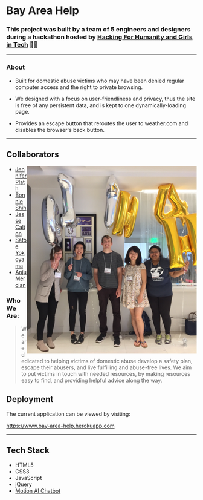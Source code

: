 # Bay Area Help

### This project was built by a team of 5 engineers and designers during a hackathon hosted by [Hacking For Humanity and Girls in Tech](http://hackingforhumanity.girlsintech.org/) 👩‍🎤
---
### About 
* Built for domestic abuse victims who may have been denied regular computer access and the right to private browsing.

* We designed with a focus on user-friendliness and privacy, thus the site is free of any persistent data, and is kept to one dynamically-loading page.

* Provides an escape button that reroutes the user to weather.com and disables the browser's back button.
---

## <div style="text-align: left"> Collaborators </div>
<img src="hackathon-team.png" alt="Drawing" width="450" align="right"/>

* [Jennifer Plath](https://www.linkedin.com/in/jenniferplath/)
* [Bonnie Shih](https://www.linkedin.com/in/bonnieshih/)
* [Jesse Calton](https://www.linkedin.com/in/jessecalton)
* [Satoe Yokoyama](https://www.linkedin.com/in/ysbmk/)
* [Anju Mercian](https://www.linkedin.com/in/anjumercian/)

### Who We Are:
> We are dedicated to helping victims of domestic abuse develop a safety plan, escape their abusers, and live fulfilling and abuse-free lives. We aim to put victims in touch with needed resources, by making resources easy to find, and providing helpful advice along the way.

## Deployment

The current application can be viewed by visiting:

<https://www.bay-area-help.herokuapp.com>

---

## Tech Stack

* HTML5
* CSS3
* JavaScript
* jQuery
* [Motion AI Chatbot](https://www.motion.ai/)

